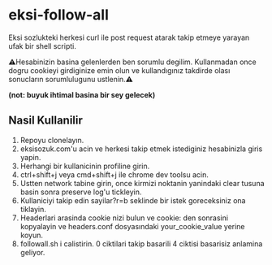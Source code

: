 eksi-follow-all
=====
Eksi sozlukteki herkesi curl ile post request atarak takip etmeye yarayan ufak bir shell scripti.

⚠️Hesabinizin basina gelenlerden ben sorumlu degilim. Kullanmadan once dogru cookieyi girdiginize emin olun ve kullandıgınız takdirde olası sonucların sorumlulugunu ustlenin.⚠️

**(not: buyuk ihtimal basina bir sey gelecek)**

Nasil Kullanilir
--------------------------------------------------------------------------------

1. Repoyu clonelayın.
2. eksisozuk.com'u acin ve herkesi takip etmek istediginiz hesabinizla giris yapin.
3. Herhangi bir kullanicinin profiline girin.
4. ctrl+shift+j veya cmd+shift+j ile chrome dev toolsu acin.
5. Ustten network tabine girin, once kirmizi noktanin yanindaki clear tusuna basin sonra preserve log'u tickleyin.
6. Kullaniciyi takip edin sayilar?r=b seklinde bir istek goreceksiniz ona tiklayin.
7. Headerlari arasinda cookie nizi bulun ve cookie: den sonrasini kopyalayin ve headers.conf dosyasındaki your_cookie_value yerine koyun.
8. followall.sh i calistirin. 0 ciktilari takip basarili 4 ciktisi basarisiz anlamina geliyor.
